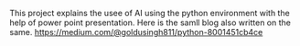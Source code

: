 This project explains the usee of  AI using the python environment with the help of power point presentation. Here is the  samll  blog also written on the same.
https://medium.com/@goldusingh811/python-8001451cb4ce
